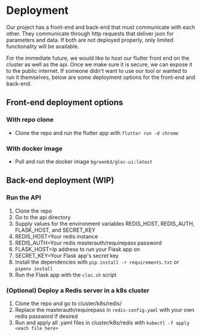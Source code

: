 # Deployment

Our project has a front-end and back-end that must communicate with each other. They communicate through http requests that deliver json for parameters and data. If both are not deployed properly, only limited functionality will be available.

For the immediate future, we would like to host our flutter front end on the cluster as well as the api. Once we make sure it is secure, we can expose it to the public internet. If someone didn't want to use our tool or wanted to run it themselves, below are some deployment options for the front-end and back-end.

## Front-end deployment options

### With repo clone
- Clone the repo and run the flutter app with `flutter run -d chrome`

### With docker image
- Pull and run the docker image `bgreenb3/gloc-ui:latest`

## Back-end deployment (WIP)

### Run the API 
1) Clone the repo
2) Go to the api directory
3) Supply values for the environment variables REDIS_HOST, REDIS_AUTH, FLASK_HOST, and SECRET_KEY
4) REDIS_HOST=Your redis instance
5) REDIS_AUTH=Your redis masterauth/requirepass password
6) FLASK_HOST=Ip address to run your Flask app on
7) SECRET_KEY=Your Flask app's secret key
8) Install the dependencies with `pip install -r requirements.txt` or `pipenv install`
9) Run the Flask app with the `cloc.sh` script

### (Optional) Deploy a Redis server in a k8s cluster 
1) Clone the repo and go to cluster/k8s/redis/
2) Replace the masterauth/requirepass in `redis-config.yaml` with your own redis password if desired
3) Run and apply all .yaml files in cluster/k8s/redis with `kubectl -f apply <each file here>`


